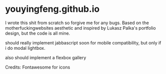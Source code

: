 # youyingfeng.github.io
I wrote this shit from scratch so forgive me for any bugs.
Based on the motherfuckingwebsites aesthetic and inspired by Lukasz Palka's portfolio design, but the code is all mine.

should really implement jabbascript soon for mobile compatibility, but only if i do modal lightbox.

also should implement a flexbox gallery

Credits:
Fontawesome for icons
